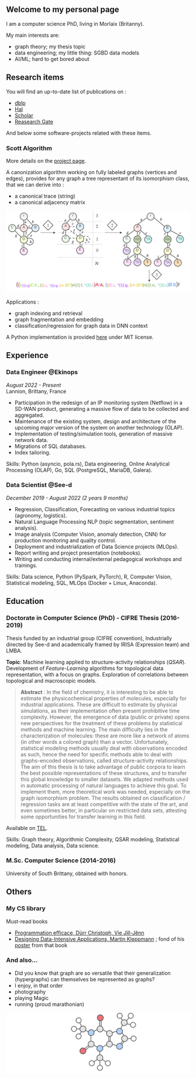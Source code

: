 ## Welcome to my personal page

I am a computer science PhD, living in Morlaix (Britanny).

My main interests are:
- graph theory; my thesis topic
- data engineering; my little thing: SGBD data models
- AI/ML; hard to get bored about

## Research items

You will find an up-to-date list of publications on :
 - [dblp](https://dblp.uni-trier.de/pers/hd/b/Bloyet:Nicolas)
 - [Hal](https://hal.archives-ouvertes.fr/search/index/?q=Nicolas+Bloyet&rows=30)
 - [Scholar](https://scholar.google.com/citations?user=YbDdHsMAAAAJ&hl=fr)
 - [Reasearch Gate](https://www.researchgate.net/profile/Nicolas_Bloyet)

And below some software-projects related with these items.

### Scott Algorithm

More details on the [project page](https://theplatypus.github.io/scott/).

A canonization algorithm working on fully labeled graphs (vertices and edges), provides for any graph a tree representant of its isomorphism class, that we can derive into : 

 - a canonical trace (string)
 - a canonical adjacency matrix

![Scott example](https://raw.githubusercontent.com/theplatypus/theplatypus.github.io/master/assets/img/steps.svg?sanitize=true)

Applications :

 - graph indexing and retrieval
 - graph fragmentation and embedding
 - classification/regression for graph data in DNN context

A Python implementation is provided [here](https://github.com/theplatypus/scott) under MIT license.

## Experience

### Data Engineer @Ekinops
*August 2022 - Present*  
Lannion, Brittany, France

- Participation in the redesign of an IP monitoring system (Netflow) in a SD-WAN product, generating a massive flow of data to be collected and aggregated.
- Maintenance of the existing system, design and architecture of the upcoming major version of the system on another technology (OLAP).
- Implementation of testing/simulation tools, generation of massive network data.
- Migrations of SQL databases.
- Index tailoring.

Skills:  Python (asyncio, pola.rs), Data engineering, Online Analytical Processing (OLAP), Go, SQL (PostgreSQL, MariaDB, Galera).

### Data Scientist @See-d
*December 2019 - August 2022 (2 years 9 months)*

- Regression, Classification, Forecasting on various industrial topics (agronomy, logistics).
- Natural Language Processing NLP (topic segmentation, sentiment analysis).
- Image analysis (Computer Vision, anomaly detection, CNN) for production monitoring and quality control.
- Deployment and industrialization of Data Science projects (MLOps).
- Report writing and project presentation (notebooks).
- Writing and conducting internal/external pedagogical workshops and trainings.

Skills: Data science, Python (PySpark, PyTorch), R, Computer Vision, Statistical modeling, SQL, MLOps (Docker + Linux, Anaconda).

## Education  

### Doctorate in Computer Science (PhD) - CIFRE Thesis (2016-2019)

Thesis funded by an industrial group (CIFRE convention), Industrially directed by See-d and academically framed by IRISA (Expression team) and LMBA.

**Topic**: Machine learning applied to structure-activity relationships (*QSAR*). Development of *Feature-Learning* algorithms for topological data representation, with a focus on graphs. Exploration of correlations between topological and macroscopic models. 

> **Abstract** : In the field of chemistry, it is interesting to be able to estimate the physicochemical properties of molecules, especially for industrial applications. These are difficult to estimate by physical simulations, as their implementation often present prohibitive time complexity. However, the emergence of data (public or private) opens new perspectives for the treatment of these problems by statistical methods and machine learning. The main difficulty lies in the characterization of molecules: these are more like a network of atoms (in other words a colored graph) than a vector. Unfortunately, statistical modeling methods usually deal with observations encoded as such, hence the need for specific methods able to deal with graphs-encoded observations, called structure-activity relationships. The aim of this thesis is to take advantage of public corpora to learn the best possible representations of these structures, and to transfer this global knowledge to smaller datasets. We adapted methods used in automatic processing of natural languages to achieve this goal. To implement them, more theoretical work was needed, especially on the graph isomorphism problem. The results obtained on classification / regression tasks are at least competitive with the state of the art, and even sometimes better, in particular on restricted data sets, attesting some opportunities for transfer learning in this field.

Available on [TEL](https://tel.archives-ouvertes.fr/tel-02499167).

Skills: Graph theory, Algorithmic Complexity, QSAR modeling, Statistical modeling, Data analysis, Data science.

### M.Sc. Computer Science (2014-2016)

University of South Brittany, obtained with honors.

## Others

### My CS library

Must-read books

- [Programmation efficace, Dürr Christoph, Vie Jill-Jênn](https://www.editions-ellipses.fr/accueil/3853-programmation-efficace-128-algorithmes-quil-faut-avoir-compris-et-codes-en-python-au-cours-de-sa-vie-9782340010055.html)
- [Designing Data-Intensive Applications, Martin Kleppmann](https://www.oreilly.com/library/view/designing-data-intensive-applications/9781491903063/) ; fond of his [poster](https://github.com/ept/ddia-references/blob/master/ddia-poster.jpg) from that book

### And also...

- Did you know that graph are so versatile that their generalization (hypergraphs) can themselves be represented as graphs?
- I enjoy, in that order
 - photography
 - playing Magic
 - running (proud marathonian)

  
![cafeine](https://raw.githubusercontent.com/theplatypus/theplatypus.github.io/master/assets/img/cafein.svg?sanitize=true)


